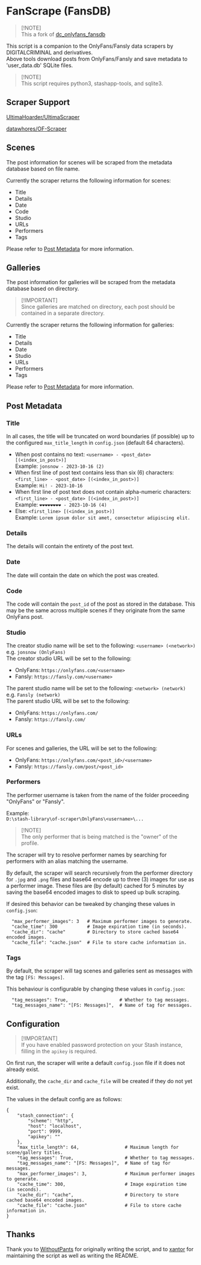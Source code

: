 # FanScrape (FansDB)

> [!NOTE]\
> This a fork of [dc_onlyfans_fansdb](https://github.com/stashapp/CommunityScrapers/tree/master/scrapers/dc_onlyfans_fansdb) 

This script is a companion to the OnlyFans/Fansly data scrapers by DIGITALCRIMINAL and derivatives.\
Above tools download posts from OnlyFans/Fansly and save metadata to 'user_data.db' SQLite files.

> [!NOTE]\
> This script requires python3, stashapp-tools, and sqlite3.

## Scraper Support

[UltimaHoarder/UltimaScraper](https://github.com/UltimaHoarder/UltimaScraper)

[datawhores/OF-Scraper](https://github.com/datawhores/OF-Scraper)

## Scenes

The post information for scenes will be scraped from the metadata database based on file name.

Currently the scraper returns the following information for scenes:

- Title
- Details
- Date
- Code
- Studio
- URLs
- Performers
- Tags

Please refer to [Post Metadata](#post-metadata) for more information.

## Galleries

The post information for galleries will be scraped from the metadata database based on directory.

> [!IMPORTANT]\
> Since galleries are matched on directory, each post should be contained in a separate directory.

Currently the scraper returns the following information for galleries:

- Title
- Details
- Date
- Studio
- URLs
- Performers
- Tags

Please refer to [Post Metadata](#post-metadata) for more information.

## Post Metadata

### Title

In all cases, the title will be truncated on word boundaries (if possible) up to the configured `max_title_length` in `config.json` (default 64 characters).

- When post contains no text: `<username> - <post_date> [(<index_in_post>)]`\
  Example: `jonsnow - 2023-10-16 (2)`
- When first line of post text contains less than six (6) characters: `<first_line> - <post_date> [(<index_in_post>)]`\
  Example: `Hi! - 2023-10-16`
- When first line of post text does not contain alpha-numeric characters: `<first_line> - <post_date> [(<index_in_post>)]`\
  Example: `❤️❤️❤️❤️❤️❤️❤️❤️ - 2023-10-16 (4)`
- Else: `<first_line> [(<index_in_post>)]`\
  Example: `Lorem ipsum dolor sit amet, consectetur adipiscing elit.`

### Details

The details will contain the entirety of the post text.

### Date

The date will contain the date on which the post was created.

### Code

The code will contain the `post_id` of the post as stored in the database. This may be the same across multiple scenes if they originate from the same OnlyFans post.

### Studio

The creator studio name will be set to the following: `<username> (<network>)` e.g. `jonsnow (OnlyFans)`\
The creator studio URL will be set to the following:

- OnlyFans: `https://onlyfans.com/<username>`
- Fansly: `https://fansly.com/<username>`

The parent studio name will be set to the following: `<network> (network)` e.g. `Fansly (network)`\
The parent studio URL will be set to the following:

- OnlyFans: `https://onlyfans.com/`
- Fansly: `https://fansly.com/`

### URLs

For scenes and galleries, the URL will be set to the following:

- OnlyFans: `https://onlyfans.com/<post_id>/<username>`
- Fansly: `https://fansly.com/post/<post_id>`

### Performers

The performer username is taken from the name of the folder proceeding "OnlyFans" or "Fansly".

Example:\
`D:\stash-library\of-scraper\OnlyFans\<username>\...`

> [!NOTE]\
> The only performer that is being matched is the "owner" of the profile.

The scraper will try to resolve performer names by searching for performers with an alias matching the username.

By default, the scraper will search recursively from the performer directory for `.jpg` and `.png` files and base64 encode up to three (3) images for use as a performer image. These files are (by default) cached for 5 minutes by saving the base64 encoded images to disk to speed up bulk scraping.

If desired this behavior can be tweaked by changing these values in `config.json`:

```
  "max_performer_images": 3   # Maximum performer images to generate.
  "cache_time": 300           # Image expiration time (in seconds).
  "cache_dir": "cache"        # Directory to store cached base64 encoded images.
  "cache_file": "cache.json"  # File to store cache information in.
```

### Tags

By default, the scraper will tag scenes and galleries sent as messages with the tag `[FS: Messages]`.

This behaviour is configurable by changing these values in `config.json`:

```
  "tag_messages": True,                   # Whether to tag messages.
  "tag_messages_name": "[FS: Messages]",  # Name of tag for messages.
```

## Configuration

> [!IMPORTANT]\
> If you have enabled password protection on your Stash instance, filling in the `apikey` is required.

On first run, the scraper will write a default `config.json` file if it does not already exist.

Additionally, the `cache_dir` and `cache_file` will be created if they do not yet exist.

The values in the default config are as follows:

```
{
    "stash_connection": {
        "scheme": "http",
        "host": "localhost",
        "port": 9999,
        "apikey": ""
    },
    "max_title_length": 64,                 # Maximum length for scene/gallery titles.
    "tag_messages": True,                   # Whether to tag messages.
    "tag_messages_name": "[FS: Messages]",  # Name of tag for messages.
    "max_performer_images": 3,              # Maximum performer images to generate.
    "cache_time": 300,                      # Image expiration time (in seconds).
    "cache_dir": "cache",                   # Directory to store cached base64 encoded images.
    "cache_file": "cache.json"              # File to store cache information in.
}
```

## Thanks

Thank you to [WithoutPants](https://github.com/WithoutPants) for originally writing the script, and to [xantor](https://github.com/xantror) for maintaining the script as well as writing the README.
